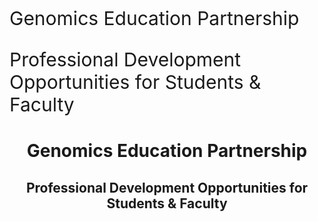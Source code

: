 <p style="font-size:30px">Genomics Education Partnership</p>
<p style="font-size:30px">Professional Development Opportunities for Students &  Faculty</p>
<h1 style="text-align: center;">Genomics Education Partnership</h1>
<h2 style="text-align: center;">Professional Development Opportunities for Students & Faculty</h2>



